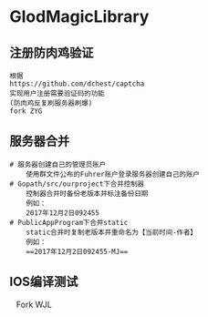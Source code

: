 # GlodMagicLibrary
## 注册防肉鸡验证

    根据
    https://github.com/dchest/captcha 
    实现用户注册需要验证码的功能  
    (防肉鸡反复刷服务器刷爆)
    fork ZYG  
## 服务器合并  

    # 服务器创建自己的管理员账户
        使用群文件公布的Fuhrer账户登录服务器创建自己的账户
    # Gopath/src/ourproject下合并控制器
        控制器合并时备份老版本并标注备份日期
        例如：
        2017年12月2日092455
    # PublicAppProgram下合并static  
        static合并时复制老版本并重命名为【当前时间-作者】
        例如：
        ==2017年12月2日092455-MJ==

## IOS编译测试
    Fork WJL
